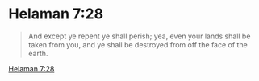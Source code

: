 # Helaman 7:28

> And except ye repent ye shall perish; yea, even your lands shall be taken from you, and ye shall be destroyed from off the face of the earth.

[Helaman 7:28](https://www.churchofjesuschrist.org/study/scriptures/bofm/hel/7?lang=eng&id=p28#p28)


